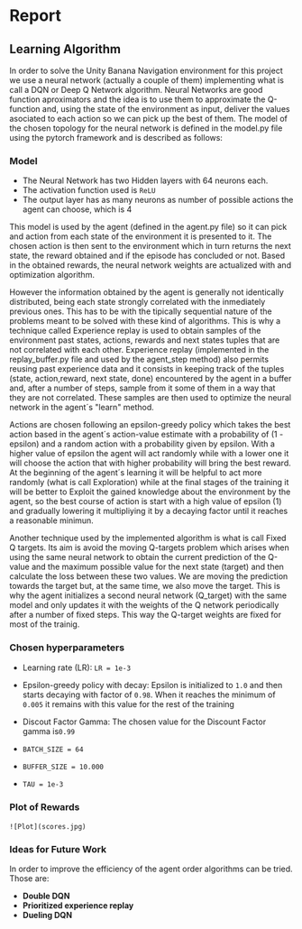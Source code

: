 
# Report

## Learning Algorithm

In order to solve the Unity Banana Navigation environment for this project we use a neural network (actually a couple of them)
implementing what is call a DQN or Deep Q Network algorithm. Neural Networks are good function aproximators and the idea is to 
use them to approximate the Q-function and, using the state of the environment as input, deliver the values asociated to each 
action so we can pick up the best of them. The model of the chosen topology for the neural network is defined in the model.py
file using the pytorch framework and is described as follows:  
  
### Model

* The Neural Network has two Hidden layers with 64 neurons each.
* The activation function used is `ReLU`
* The output layer has as many neurons as number of possible actions the agent can choose, which is 4

This model is used by the agent (defined in the agent.py file) so it can pick and action from each state of the environment
it is presented to it. The chosen action is then sent to the environment which in turn returns the next state, the reward obtained
and if the episode has concluded or not. Based in the obtained rewards, the neural network weights are actualized with and optimization
algorithm. 

However the information obtained by the agent is generally not identically distributed, being each state strongly correlated 
with the inmediately previous ones. This has to be with the tipically sequential nature of the problems meant to be solved with
these kind of algorithms. This is why a technique called Experience replay is used to obtain samples of the environment past states,
actions, rewards and next states tuples that are not correlated with each other. Experience replay (implemented in the replay_buffer.py file and used by the agent_step method) 
also permits reusing past experience data and it consists in keeping track of the tuples (state, action,reward, next state, done)
encountered by the agent in a buffer and, after a number of steps, sample from it some of them in a way that they are not correlated.
These samples are then used to optimize the neural network in the agent´s "learn" method.

Actions are chosen following an epsilon-greedy policy which takes the best action based in the agent´s action-value estimate with a 
probability of (1 - epsilon) and a random action with a probability given by epsilon. With a higher value of epsilon the agent will
act randomly while with a lower one it will choose the action that with higher probability will bring the best reward. At the 
beginning of the agent´s learning it will be helpful to act more randomly (what is call Exploration) while at the final stages of the
training it will be better to Exploit the gained knowledge about the environment by the agent, so the best course of action is start
with a high value of epsilon (1) and gradually lowering it multipliying it by a decaying factor until it reaches a reasonable minimun.

Another technique used by the implemented algorithm is what is call Fixed Q targets. Its aim is avoid the moving Q-targets problem which
arises when using the same neural network to obtain the current prediction of the Q-value and the maximum possible value for the next 
state (target) and then calculate the loss between these two values. We are moving the prediction towards the target but, at the same 
time, we also move the target. This is why the agent initializes a second neural network (Q_target) with the same model and only updates
it with the weights of the Q network periodically after a number of fixed steps. This way the Q-target weights are fixed for most of the 
trainig.


### Chosen hyperparameters

* Learning rate (LR): `LR = 1e-3`

* Epsilon-greedy policy with decay: Epsilon is initialized to `1.0` and then starts decaying with factor of `0.98`. When it reaches the minimum of `0.005` it remains with this value for the rest of the training

* Discout Factor Gamma: The chosen value for the Discount Factor gamma is`0.99`

* `BATCH_SIZE = 64`

* `BUFFER_SIZE = 10.000`

* `TAU = 1e-3`


### Plot of Rewards

    ![Plot](scores.jpg)

### Ideas for Future Work

In order to improve the efficiency of the agent order algorithms can be tried. Those are:

* **Double DQN**
* **Prioritized experience replay**
* **Dueling DQN**


